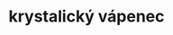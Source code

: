 ---
layout: hornina
title:  "krystalický vápenec"
order: 1
location:
  x: 1122750
  y: 808600
  text: Z lomu Velké Hydčice (okres Klatovy, Plzeňský kraj)
material: Z krystalů kalcitu (to je uhličitan vápenatý CaCO<sub>3</sub>).
story: Na dně mělkého moře se ukládaly vápnité schránky živočichů, až vznikly vrstvy vápenců o mocnosti 300 m. Později, při variském vrásnění, se srazily litosférické desky a na místě srážky vyrostly veliké hory. Vápenec byl zatlačen hluboko pod povrch Země, kde je vysoká teplota a velký tlak. Při tom se vytvořily velké krystaly kalcitu a zbytky schránek živočichů se zničily. O mnoho později se vápenec díky erozi opět dostal na povrch Země.
usage: Tento krystalický vápenec je velmi čistý (obsahuje hodně CaCO<sub>3</sub>), a proto se dá využít k výrobě vápna. Vápenec se těží v lomu, drtí se na menší kousky a vypaluje se v peci. Tak se vyrábí pálené vápno (oxid vápenatý). Když se pálené vápno smíchá s vodou, vznikne hašené vápno, které se používá na bílení. Vápenec rozemletý na prášek se používá k odsiřování kouřových plynů v uhelných elektrárnách - vápenec na sebe naváže síru a vznikne sádrovec, který můžeme využít při výrobě sádrokartonu. Některé mramory jsou oblíbeným materiálem kameníků a sochařů.
seeAlso: |
  - na {% hornina_link 6 %}, {% hornina_link 36 %}, {% hornina_link 86 %} a {% hornina_link 87 %}  - uvidíš, jak jsem asi mohl vypadat před přeměnou v mramor
  - na {% hornina_link 68 %} - uvidíš, jak vypadá jiný mramor
category: moldanubikum
type:
  name: metamorfity
  description: horniny přeměněné
events:
  - description: přeměna v mramor
    geologic-period: karbon
  - description: vznik vápence
    geologic-period: proterozoikum
---
